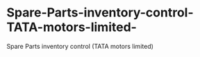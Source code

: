 # Spare-Parts-inventory-control-TATA-motors-limited-
Spare Parts inventory control  (TATA motors limited)
